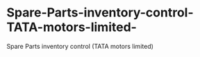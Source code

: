 # Spare-Parts-inventory-control-TATA-motors-limited-
Spare Parts inventory control  (TATA motors limited)
